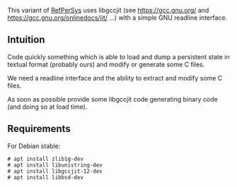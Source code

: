 This variant of [RefPerSys](http://refpersys.org/) uses libgccjit (see https://gcc.gnu.org/ and https://gcc.gnu.org/onlinedocs/jit/ ...) with a simple GNU readline interface.


## Intuition

Code quickly something which is able to load and dump a persistent
state in textual format (probably ours) and modify or generate some C
files.

We need a readline interface and the ability to extract and modify
some C files.

As soon as possible provide some libgccjit code generating binary code
(and doing so at load time).

## Requirements

For Debian stable:

```
# apt install zlib1g-dev
# apt install libunistring-dev
# apt install libgccjit-12-dev
# apt install libbsd-dev

```

